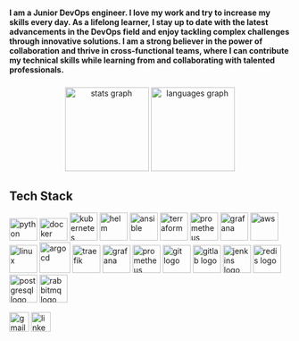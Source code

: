 <h4 align="left">I am a Junior DevOps engineer. I love my work and try to increase my skills every day. As a lifelong learner, I stay up to date with the latest advancements in the DevOps field and enjoy tackling complex challenges through innovative solutions. I am a strong believer in the power of collaboration and thrive in cross-functional teams, where I can contribute my technical skills while learning from and collaborating with talented professionals.</h4>

###

<div align="center">
  <img src="https://github-readme-stats.vercel.app/api?username=siavashmhi&hide_title=false&hide_rank=false&show_icons=true&include_all_commits=true&count_private=true&disable_animations=false&theme=dracula&locale=en&hide_border=false" height="150" alt="stats graph"  />
  <img src="https://github-readme-stats.vercel.app/api/top-langs?username=siavashmhi&locale=en&hide_title=false&layout=compact&card_width=320&langs_count=5&theme=dracula&hide_border=false" height="150" alt="languages graph"  />
</div>

###

<h2> Tech Stack </h2>
<p align="left">
<img src="https://cdn.simpleicons.org/python/3776AB" alt="python" width="50" height="40"/>
<img src="https://cdn.simpleicons.org/docker/2496ED" alt="docker" width="50" height="40"/>
<img src="https://cdn.simpleicons.org/kubernetes/326CE5" alt="kubernetes" width="50" height="50"/>
<img src="https://seeklogo.com/images/H/helm-logo-9208DB3EE5-seeklogo.com.png" alt="helm" width="50" height="50"/>
<img src="https://cdn.jsdelivr.net/gh/devicons/devicon/icons/ansible/ansible-original.svg" alt="ansible" width="50" height="50"/>
<img src="https://cdn.simpleicons.org/terraform/7B42BC" alt="terraform" width="50" height="50"/>
<img src="https://cdn.simpleicons.org/prometheus/E6522C" alt="prometheus" width="50" height="50"/>
<img src="https://cdn.simpleicons.org/grafana/F46800" alt="grafana" width="50" height="50"/>
<img src="https://skillicons.dev/icons?i=aws" alt="aws" width="50" height="50"/>
<img src="https://cdn.jsdelivr.net/gh/devicons/devicon/icons/linux/linux-original.svg" alt="linux" width="50" height="50"/>
<img src="https://cdn.jsdelivr.net/gh/devicons/devicon/icons/argocd/argocd-original.svg" alt="argocd" width="55" height="55"/>
<img src="https://seeklogo.com/images/T/traefik-logo-337D318F44-seeklogo.com.png" alt="traefik" width="50" height="50"/>
<img src="https://cdn.jsdelivr.net/gh/devicons/devicon/icons/grafana/grafana-original.svg" alt="grafana" width="50" height="50"/>
<img src="https://cdn.jsdelivr.net/gh/devicons/devicon/icons/prometheus/prometheus-original.svg" alt="prometheus" width="50" height="50"/>
<img src="https://cdn.jsdelivr.net/gh/devicons/devicon/icons/git/git-original.svg" width="50" height="50" alt="git logo"/>
<img src="https://cdn.jsdelivr.net/gh/devicons/devicon/icons/gitlab/gitlab-original.svg" width="50" height="50" alt="gitlab logo"/>
<img src="https://cdn.jsdelivr.net/gh/devicons/devicon/icons/jenkins/jenkins-original.svg" width="50" height="50" alt="jenkins logo"/>
<img src="https://cdn.jsdelivr.net/gh/devicons/devicon/icons/redis/redis-original.svg" width="50" height="50" alt="redis logo"/>
<img src="https://cdn.jsdelivr.net/gh/devicons/devicon/icons/postgresql/postgresql-original.svg" width="50" height="50" alt="postgresql logo"/>
<img src="https://cdn.simpleicons.org/rabbitmq/FF6600" width="50" height="50" alt="rabbitmq logo"/>
</p>

<div align="left">
  <img src="https://img.shields.io/static/v1?message=Gmail&logo=gmail&label=&color=D14836&logoColor=white&labelColor=&style=for-the-badge" height="35" alt="gmail logo"  />
  <img src="https://img.shields.io/static/v1?message=LinkedIn&logo=linkedin&label=&color=0077B5&logoColor=white&labelColor=&style=for-the-badge" height="35" alt="linkedin logo"  />
</div>

